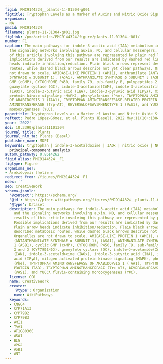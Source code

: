 ```yaml
---
figid: PMC9144324__plants-11-01304-g001
figtitle: Tryptophan Levels as a Marker of Auxins and Nitric Oxide Signaling
organisms:
- NA
pmcid: PMC9144324
filename: plants-11-01304-g001.jpg
figlink: /pmc/articles/PMC9144324/figure/plants-11-01304-f001/
number: F1
caption: The main pathways for indole-3-acetic acid (IAA) metabolism in plants and
  the signaling networks involving auxin, NO, and cellular messengers. The main results
  of this article involving this pathway are represented by plain red lines. Possible
  implications derived from our results are indicated by dashed red lines. Plain arrow
  heads indicate inhibition/reduction. Plain black arrows represent described metabolic
  routes, while dashed black arrows describe not yet clear pathways. Organelles are
  not drawn to scale. AMIDASE-LIKE PROTEIN 1 (AMI1), anthranilate (ANTANTHRANILATE
  SYNTHASE α SUBUNIT 1), (ASA1), ANTHRANILATE SYNTHASE β SUBUNIT 1 (ASB1), cyclic
  GMP (cGMP), CYTOCHROME P450, family 79, sub-family B, polypeptides 2 and 3 (CYP79B2/B3),
  guanylate cyclase (GC), indole-3-acetamide(IAM), indole-3-acetonitrile (IAN), indole-3-acetaldoxime
  (IAOx), indole-3-butyric acid (IBA), indole-3-pyruvic acid (IPyA), mitogen activated
  protein kinase signaling (MAPK), phenylalanine (Phe), TRYPTOPHAN AMINOTRANSFERASE
  OF ARABIDOPSIS 1 (TAA1), TRYPTOPHAN AMINOTRANSFERASE-RELATED PROTEIN (TAR), TRYPTOPHAN
  AMINOTRANSFERASE (Trp-AT), REVERSALOFSAV3PHENOTYPE 1 (VAS1), and YUCCA flavin-containing
  monooxygenases (YUC).
papertitle: Tryptophan Levels as a Marker of Auxins and Nitric Oxide Signaling.
reftext: Pedro López-Gómez, et al. Plants (Basel). 2022 May;11(10):1304.
year: '2022'
doi: 10.3390/plants11101304
journal_title: Plants
journal_nlm_ta: Plants (Basel)
publisher_name: MDPI
keywords: tryptophan | indole-3-acetaldoxime | IAOx | nitric oxide | NO | stress |
  principal-component analysis
automl_pathway: 0.8514262
figid_alias: PMC9144324__F1
figtype: Figure
organisms_ner:
- Arabidopsis thaliana
redirect_from: /figures/PMC9144324__F1
ndex: ''
seo: CreativeWork
schema-jsonld:
  '@context': https://schema.org/
  '@id': https://pfocr.wikipathways.org/figures/PMC9144324__plants-11-01304-g001.html
  '@type': Dataset
  description: The main pathways for indole-3-acetic acid (IAA) metabolism in plants
    and the signaling networks involving auxin, NO, and cellular messengers. The main
    results of this article involving this pathway are represented by plain red lines.
    Possible implications derived from our results are indicated by dashed red lines.
    Plain arrow heads indicate inhibition/reduction. Plain black arrows represent
    described metabolic routes, while dashed black arrows describe not yet clear pathways.
    Organelles are not drawn to scale. AMIDASE-LIKE PROTEIN 1 (AMI1), anthranilate
    (ANTANTHRANILATE SYNTHASE α SUBUNIT 1), (ASA1), ANTHRANILATE SYNTHASE β SUBUNIT
    1 (ASB1), cyclic GMP (cGMP), CYTOCHROME P450, family 79, sub-family B, polypeptides
    2 and 3 (CYP79B2/B3), guanylate cyclase (GC), indole-3-acetamide(IAM), indole-3-acetonitrile
    (IAN), indole-3-acetaldoxime (IAOx), indole-3-butyric acid (IBA), indole-3-pyruvic
    acid (IPyA), mitogen activated protein kinase signaling (MAPK), phenylalanine
    (Phe), TRYPTOPHAN AMINOTRANSFERASE OF ARABIDOPSIS 1 (TAA1), TRYPTOPHAN AMINOTRANSFERASE-RELATED
    PROTEIN (TAR), TRYPTOPHAN AMINOTRANSFERASE (Trp-AT), REVERSALOFSAV3PHENOTYPE 1
    (VAS1), and YUCCA flavin-containing monooxygenases (YUC).
  license: CC0
  name: CreativeWork
  creator:
    '@type': Organization
    name: WikiPathways
  keywords:
  - CNGC4
  - CYP71A13
  - CYP79B2
  - CYP79B3
  - AMI1
  - TAA1
  - AT1G80360
  - ASA1
  - BIG
  - APS2
  - ASB1
  - ANT
---
```

